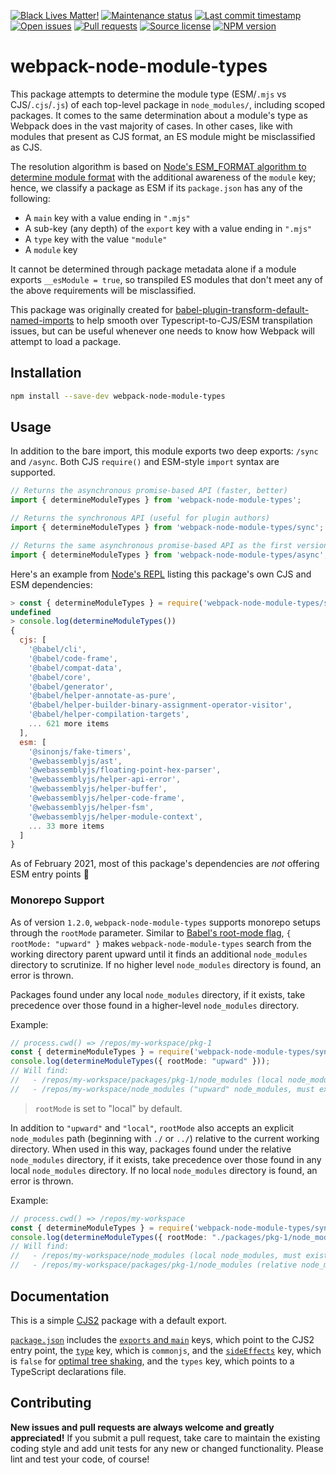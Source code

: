 [![Black Lives Matter!](https://api.ergodark.com/badges/blm 'Join the movement!')](https://secure.actblue.com/donate/ms_blm_homepage_2019)
[![Maintenance status](https://img.shields.io/maintenance/active/2022 'Is this package maintained?')](https://www.npmjs.com/package/webpack-node-module-types)
[![Last commit timestamp](https://img.shields.io/github/last-commit/xunnamius/webpack-node-module-types 'When was the last commit to the official repo?')](https://www.npmjs.com/package/webpack-node-module-types)
[![Open issues](https://img.shields.io/github/issues/xunnamius/webpack-node-module-types 'Number of known issues with this package')](https://www.npmjs.com/package/webpack-node-module-types)
[![Pull requests](https://img.shields.io/github/issues-pr/xunnamius/webpack-node-module-types 'Number of open pull requests')](https://www.npmjs.com/package/webpack-node-module-types)
[![Source license](https://img.shields.io/npm/l/webpack-node-module-types "This package's source license")](https://www.npmjs.com/package/webpack-node-module-types)
[![NPM version](https://api.ergodark.com/badges/npm-pkg-version/webpack-node-module-types 'Install this package using npm or yarn!')](https://www.npmjs.com/package/webpack-node-module-types)

# webpack-node-module-types

This package attempts to determine the module type (ESM/`.mjs` vs
CJS/`.cjs`/`.js`) of each top-level package in `node_modules/`, including scoped
packages. It comes to the same determination about a module's type as Webpack
does in the vast majority of cases. In other cases, like with modules that
present as CJS format, an ES module might be misclassified as CJS.

The resolution algorithm is based on
[Node's ESM_FORMAT algorithm to determine module format](https://nodejs.org/api/esm.html#esm_resolution_algorithm)
with the additional awareness of the `module` key; hence, we classify a package
as ESM if its `package.json` has any of the following:

- A `main` key with a value ending in `".mjs"`
- A sub-key (any depth) of the `export` key with a value ending in `".mjs"`
- A `type` key with the value `"module"`
- A `module` key

It cannot be determined through package metadata alone if a module exports
`__esModule = true`, so transpiled ES modules that don't meet any of the above
requirements will be misclassified.

This package was originally created for
[babel-plugin-transform-default-named-imports](https://github.com/Xunnamius/babel-plugin-transform-default-named-imports)
to help smooth over Typescript-to-CJS/ESM transpilation issues, but can be
useful whenever one needs to know how Webpack will attempt to load a package.

## Installation

```Bash
npm install --save-dev webpack-node-module-types
```

## Usage

In addition to the bare import, this module exports two deep exports: `/sync`
and `/async`. Both CJS `require()` and ESM-style `import` syntax are supported.

```TypeScript
// Returns the asynchronous promise-based API (faster, better)
import { determineModuleTypes } from 'webpack-node-module-types';

// Returns the synchronous API (useful for plugin authors)
import { determineModuleTypes } from 'webpack-node-module-types/sync';

// Returns the same asynchronous promise-based API as the first version
import { determineModuleTypes } from 'webpack-node-module-types/async';
```

Here's an example from [Node's REPL](https://nodejs.org/api/repl.html#repl_repl)
listing this package's own CJS and ESM dependencies:

```JavaScript
> const { determineModuleTypes } = require('webpack-node-module-types/sync')
undefined
> console.log(determineModuleTypes())
{
  cjs: [
    '@babel/cli',
    '@babel/code-frame',
    '@babel/compat-data',
    '@babel/core',
    '@babel/generator',
    '@babel/helper-annotate-as-pure',
    '@babel/helper-builder-binary-assignment-operator-visitor',
    '@babel/helper-compilation-targets',
    ... 621 more items
  ],
  esm: [
    '@sinonjs/fake-timers',
    '@webassemblyjs/ast',
    '@webassemblyjs/floating-point-hex-parser',
    '@webassemblyjs/helper-api-error',
    '@webassemblyjs/helper-buffer',
    '@webassemblyjs/helper-code-frame',
    '@webassemblyjs/helper-fsm',
    '@webassemblyjs/helper-module-context',
    ... 33 more items
  ]
}
```

As of February 2021, most of this package's dependencies are _not_ offering ESM
entry points 🤯

### Monorepo Support

As of version `1.2.0`, `webpack-node-module-types` supports monorepo setups
through the `rootMode` parameter. Similar to
[Babel's root-mode flag](https://babeljs.io/docs/en/config-files#root-babelconfigjson-file),
`{ rootMode: "upward" }` makes `webpack-node-module-types` search from the
working directory parent upward until it finds an additional `node_modules`
directory to scrutinize. If no higher level `node_modules` directory is found,
an error is thrown.

Packages found under any local `node_modules` directory, if it exists, take
precedence over those found in a higher-level `node_modules` directory.

Example:

```TypeScript
// process.cwd() => /repos/my-workspace/pkg-1
const { determineModuleTypes } = require('webpack-node-module-types/sync');
console.log(determineModuleTypes({ rootMode: "upward" }));
// Will find:
//   - /repos/my-workspace/packages/pkg-1/node_modules (local node_modules, highest precedence, optional)
//   - /repos/my-workspace/node_modules ("upward" node_modules, must exist)
```

> `rootMode` is set to "local" by default.

In addition to `"upward"` and `"local"`, `rootMode` also accepts an explicit
`node_modules` path (beginning with `./` or `../`) relative to the current
working directory. When used in this way, packages found under the relative
`node_modules` directory, if it exists, take precedence over those found in any
local `node_modules` directory. If no local `node_modules` directory is found,
an error is thrown.

Example:

```TypeScript
// process.cwd() => /repos/my-workspace
const { determineModuleTypes } = require('webpack-node-module-types/sync');
console.log(determineModuleTypes({ rootMode: "./packages/pkg-1/node_modules" }));
// Will find:
//   - /repos/my-workspace/node_modules (local node_modules, must exist)
//   - /repos/my-workspace/packages/pkg-1/node_modules (relative node_modules, highest precedence, optional)
```

## Documentation

This is a simple [CJS2](https://github.com/webpack/webpack/issues/1114) package
with a default export.

[`package.json`](package.json) includes the [`exports` and
`main`][exports-main-key] keys, which point to the CJS2 entry point, the
[`type`][local-pkg] key, which is `commonjs`, and the
[`sideEffects`][side-effects-key] key, which is `false` for [optimal tree
shaking][tree-shaking], and the `types` key, which points to a TypeScript
declarations file.

## Contributing

**New issues and pull requests are always welcome and greatly appreciated!** If
you submit a pull request, take care to maintain the existing coding style and
add unit tests for any new or changed functionality. Please lint and test your
code, of course!

[side-effects-key]:
  https://webpack.js.org/guides/tree-shaking/#mark-the-file-as-side-effect-free
[exports-main-key]:
  https://github.com/nodejs/node/blob/8d8e06a345043bec787e904edc9a2f5c5e9c275f/doc/api/packages.md#package-entry-points
[tree-shaking]: https://webpack.js.org/guides/tree-shaking
[local-pkg]:
  https://github.com/nodejs/node/blob/8d8e06a345043bec787e904edc9a2f5c5e9c275f/doc/api/packages.md#type
